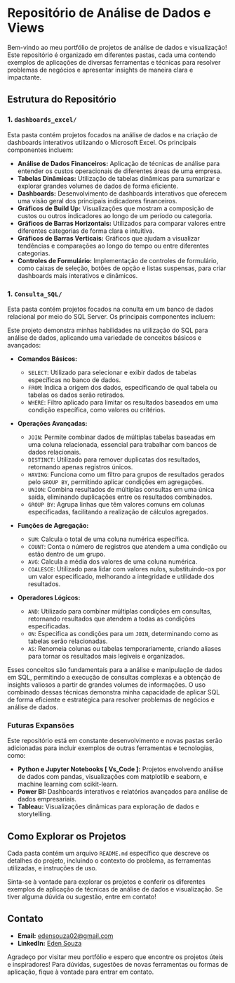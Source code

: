# Repositório de Análise de Dados e Views

Bem-vindo ao meu portfólio de projetos de análise de dados e visualização! Este repositório é organizado em diferentes pastas, cada uma contendo exemplos de aplicações de diversas ferramentas e técnicas para resolver problemas de negócios e apresentar insights de maneira clara e impactante.

## Estrutura do Repositório

### 1. `dashboards_excel/`
Esta pasta contém projetos focados na análise de dados e na criação de dashboards interativos utilizando o Microsoft Excel. Os principais componentes incluem:

- **Análise de Dados Financeiros:** Aplicação de técnicas de análise para entender os custos operacionais de diferentes áreas de uma empresa.
- **Tabelas Dinâmicas:** Utilização de tabelas dinâmicas para sumarizar e explorar grandes volumes de dados de forma eficiente.
- **Dashboards:** Desenvolvimento de dashboards interativos que oferecem uma visão geral dos principais indicadores financeiros.
- **Gráficos de Build Up:** Visualizações que mostram a composição de custos ou outros indicadores ao longo de um período ou categoria.
- **Gráficos de Barras Horizontais:** Utilizados para comparar valores entre diferentes categorias de forma clara e intuitiva.
- **Gráficos de Barras Verticais:** Gráficos que ajudam a visualizar tendências e comparações ao longo do tempo ou entre diferentes categorias.
- **Controles de Formulário:** Implementação de controles de formulário, como caixas de seleção, botões de opção e listas suspensas, para criar dashboards mais interativos e dinâmicos.

### 1. `Consulta_SQL/`
Esta pasta contém projetos focados na conulta em um banco de dados relacional por meio do SQL Server. Os principais componentes incluem:

Este projeto demonstra minhas habilidades na utilização do SQL para análise de dados, aplicando uma variedade de conceitos básicos e avançados:

- **Comandos Básicos:**
  - `SELECT`: Utilizado para selecionar e exibir dados de tabelas específicas no banco de dados.
  - `FROM`: Indica a origem dos dados, especificando de qual tabela ou tabelas os dados serão retirados.
  - `WHERE`: Filtro aplicado para limitar os resultados baseados em uma condição específica, como valores ou critérios.

- **Operações Avançadas:**
  - `JOIN`: Permite combinar dados de múltiplas tabelas baseadas em uma coluna relacionada, essencial para trabalhar com bancos de dados relacionais.
  - `DISTINCT`: Utilizado para remover duplicatas dos resultados, retornando apenas registros únicos.
  - `HAVING`: Funciona como um filtro para grupos de resultados gerados pelo `GROUP BY`, permitindo aplicar condições em agregações.
  - `UNION`: Combina resultados de múltiplas consultas em uma única saída, eliminando duplicações entre os resultados combinados.
  - `GROUP BY`: Agrupa linhas que têm valores comuns em colunas especificadas, facilitando a realização de cálculos agregados.

- **Funções de Agregação:**
  - `SUM`: Calcula o total de uma coluna numérica específica.
  - `COUNT`: Conta o número de registros que atendem a uma condição ou estão dentro de um grupo.
  - `AVG`: Calcula a média dos valores de uma coluna numérica.
  - `COALESCE`: Utilizado para lidar com valores nulos, substituindo-os por um valor especificado, melhorando a integridade e utilidade dos resultados.

- **Operadores Lógicos:**
  - `AND`: Utilizado para combinar múltiplas condições em consultas, retornando resultados que atendem a todas as condições especificadas.
  - `ON`: Especifica as condições para um `JOIN`, determinando como as tabelas serão relacionadas.
  - `AS`: Renomeia colunas ou tabelas temporariamente, criando aliases para tornar os resultados mais legíveis e organizados.

Esses conceitos são fundamentais para a análise e manipulação de dados em SQL, permitindo a execução de consultas complexas e a obtenção de insights valiosos a partir de grandes volumes de informações. O uso combinado dessas técnicas demonstra minha capacidade de aplicar SQL de forma eficiente e estratégica para resolver problemas de negócios e análise de dados.


### Futuras Expansões
Este repositório está em constante desenvolvimento e novas pastas serão adicionadas para incluir exemplos de outras ferramentas e tecnologias, como:

- **Python e Jupyter Notebooks [ Vs_Code ]:** Projetos envolvendo análise de dados com pandas, visualizações com matplotlib e seaborn, e machine learning com scikit-learn.
- **Power BI:** Dashboards interativos e relatórios avançados para análise de dados empresariais.
- **Tableau:** Visualizações dinâmicas para exploração de dados e storytelling.

## Como Explorar os Projetos
Cada pasta contém um arquivo `README.md` específico que descreve os detalhes do projeto, incluindo o contexto do problema, as ferramentas utilizadas, e instruções de uso.

Sinta-se à vontade para explorar os projetos e conferir os diferentes exemplos de aplicação de técnicas de análise de dados e visualização. Se tiver alguma dúvida ou sugestão, entre em contato!

## Contato
- **Email:** edensouza02@gmail.com
- **LinkedIn:** [Eden Souza]([https://www.linkedin.com/in/seuperfil](https://www.linkedin.com/in/eden-souza-dados/))

Agradeço por visitar meu portfólio e espero que encontre os projetos úteis e inspiradores!
Para dúvidas, sugestões de novas ferramentas ou formas de aplicação, fique à vontade para entrar em contato.
